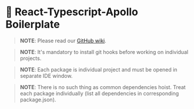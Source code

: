 # 🖤 React-Typescript-Apollo Boilerplate

> **NOTE**: Please read our [GitHub wiki](https://github.com/c7s/react-boilerplate/wiki).

> **NOTE**: It's mandatory to install git hooks before working on individual projects.

> **NOTE**: Each package is individual project and must be opened in separate IDE window.

> **NOTE**: There is no such thing as common dependencies hoist. Treat each package individually (list all dependencies in corresponding package.json).
